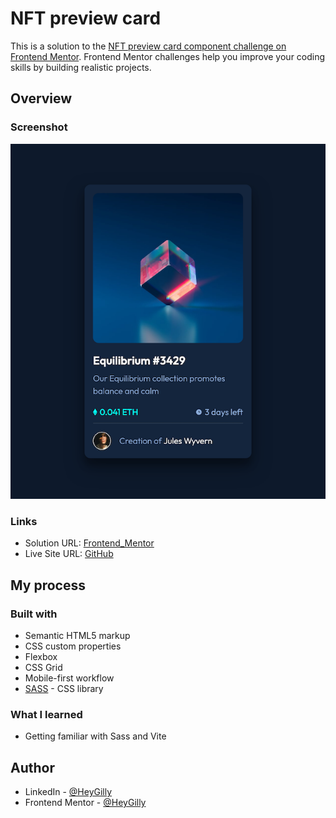 # NFT preview card

This is a solution to the [NFT preview card component challenge on Frontend Mentor](https://www.frontendmentor.io/challenges/nft-preview-card-component-SbdUL_w0U). Frontend Mentor challenges help you improve your coding skills by building realistic projects.

## Overview

### Screenshot

![Screenshot of finished project](./images/ScreenShot.png)

### Links

- Solution URL: [Frontend_Mentor](https://)
- Live Site URL: [GitHub](https://heygilly.github.io/NFT-preview-card/)

## My process

### Built with

- Semantic HTML5 markup
- CSS custom properties
- Flexbox
- CSS Grid
- Mobile-first workflow
- [SASS](https://sass-lang.com/) - CSS library


### What I learned
- Getting familiar with Sass and Vite 


## Author
- LinkedIn - [@HeyGilly](https://www.linkedin.com/in/heygilly/)
- Frontend Mentor - [@HeyGilly](https://www.frontendmentor.io/profile/HeyGilly)
